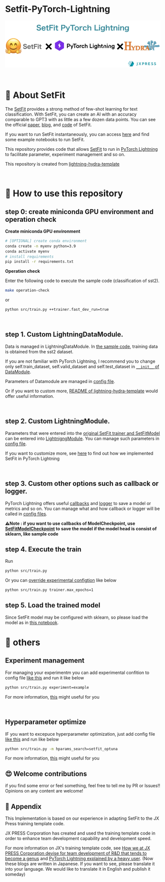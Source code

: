 # Setfit-PyTorch-Lightning

![main_theme](/documents/main_theme.png)

<br>

# 🤗 About SetFit

The [SetFit](https://github.com/huggingface/setfit) provides a strong method of few-shot learning for text classification.
With SetFit, you can create an AI with an accuracy comparable to GPT3 with as little as a few dozen data points.
You can see the official [paper](https://arxiv.org/abs/2209.11055), [blog](https://huggingface.co/blog/setfit), and [code](https://github.com/huggingface/setfit) of SetFit.

If you want to run SetFit instantaneously, you can access [here](https://github.com/huggingface/setfit/tree/main/notebooks) and find some example notebooks to run SetFit.

This repository provides code that allows [SetFit](https://github.com/huggingface/setfit) to run in [PyTorch Lightning](https://github.com/PyTorchLightning/pytorch-lightning) to facilitate parameter, experiment management and so on.

This repository is created from [lightning-hydra-template](https://github.com/ashleve/lightning-hydra-template)

<br>

# 🚀  How to use this repository

## step 0: create miniconda GPU environment and operation check

**Create miniconda GPU environment**

```bash
# [OPTIONAL] create conda environment
conda create -n myenv python=3.9
conda activate myenv
# install requirements
pip install -r requirements.txt
```

**Operation check**

Enter the following code to execute the sample code (classification of sst2).

```bash
make operation-check
```

or

```bash
python src/train.py ++trainer.fast_dev_run=true
```

<br>

## step 1. Custom LightningDataModule.

Data is managed in LightningDataModule.
In [the sample code](src/datamodules/setfit_datamodule.py), training data is obtained from the sst2 dataset.

If you are not familiar with PyTorch Lightning, I recommend you to change only self.train_dataset, self.valid_dataset and self.test_dataset in [`__init__` of DataModule](src/datamodules/setfit_datamodule.py).

Parameters of Datamodule are managed in [config file](configs/datamodule/setfit.yaml).

Or if you want to custom more, [README of lightning-hydra-template](https://github.com/ashleve/lightning-hydra-template) would offer useful information.

<br>

## step 2. Custom LightningModule.

Parameters that were entered into the [original SetFit trainer and SetFitModel](https://github.com/huggingface/setfit) can be entered into [LightnigngModule](src/models/setfit_module.py). You can manage such parameters in [config file](configs/model/setfit_nn.yaml).

If you want to customize more, see [here](documents/Implemented_strategy.md) to find out how we implemented SetFit in PyTorch Lightning

<br>

## step 3. Custom other options such as callback or logger.

PyTorch Lightning offers useful [callbacks](https://pytorch-lightning.readthedocs.io/en/stable/extensions/callbacks.html) and [logger](https://pytorch-lightning.readthedocs.io/en/stable/extensions/logging.html) to save a model or metrics and so on.
You can manage what and how callback or logger will be called in [config files](configs).

**⚠Note : if you want to use callbacks of ModelCheckpoint, use [SetFitModelCheckpoint](src/utils/callbacks.py) to save the model if the model head is consist of sklearn, like sample code**

## step 4. Execute the train

Run

```bash
python src/train.py
```

Or you can [override experimental configtion](https://hydra.cc/docs/advanced/override_grammar/basic/) like below

```bash
python src/train.py trainer.max_epochs=1
```

## step 5. Load the trained model

Since SetFit model may be configured with sklearn, so please load the model as in [this notebook](notebooks/model_load.ipynb).

# 🐾 others

## Experiment management

For managing your experimentm you can add experimental confition to config file [like this](configs/experiment/example.yaml) and run it like below

```bash
python src/train.py experiment=example
```

For more information, [this](https://github.com/ashleve/lightning-hydra-template#experiment-config) might useful for you

<br>

## Hyperparameter optimize

IF you want to excepuce hyperparameter optimization, just  add config file [like this](configs/hparams_search/setfit_optuna.yaml) and run like below

```bash
python src/train.py -m hparams_search=setfit_optuna
```

For more information, [this](https://github.com/ashleve/lightning-hydra-template#hyperparameter-search) might useful for you
<br>

## 😍 Welcome contributions

if you find some error or feel something, feel free to tell me by PR or Issues!!
Opinions on any content are welcome!

## 📝 Appendix

This Implementation is based on our experience in adapting SetFit to the JX Press training template code.

JX PRESS Corporation has created and used the training template code in order to enhance team development capability and development speed.

For more information on JX's training template code, see [How we at JX PRESS Corporation devise for team development of R&D that tends to become a genus](https://tech.jxpress.net/entry/2021/10/27/160154) and [PyTorch Lightning explained by a heavy user](https://tech.jxpress.net/entry/2021/11/17/112214). (Now these blogs are written in Japanese. If you want to see, please translate it into your language. We would like to translate it in English and publish it someday)
